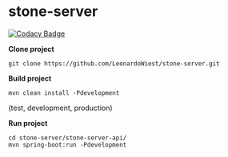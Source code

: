 # stone-server

[![Codacy Badge](https://api.codacy.com/project/badge/Grade/5f433c3723284dcd97a983f52c4ac267)](https://app.codacy.com/app/LeonardoWiest/stone-server?utm_source=github.com&utm_medium=referral&utm_content=LeonardoWiest/stone-server&utm_campaign=Badge_Grade_Dashboard)


**Clone project** 

	git clone https://github.com/LeonardoWiest/stone-server.git

**Build project**

	mvn clean install -Pdevelopment

(test, development, production)

**Run project**

	cd stone-server/stone-server-api/
	mvn spring-boot:run -Pdevelopment

